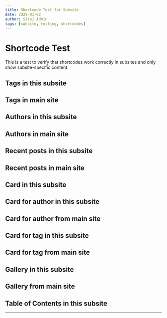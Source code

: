 ```yaml
---
title: Shortcode Test for Subsite
date: 2025-01-02
author: Site1 Admin
tags: [subsite, testing, shortcodes]
---
```


# Shortcode Test

This is a test to verify that shortcodes work correctly in subsites and only show subsite-specific content.

## Tags in this subsite

<!-- .tags -->

## Tags in main site

<!-- .tags site="main" -->

## Authors in this subsite

<!-- .authors -->


## Authors in main site

<!-- .authors site="main" -->

## Recent posts in this subsite

<!-- .posts items=2 -->

## Recent posts in main site

<!-- .posts items=2 site="main" -->


## Card in this subsite

<!-- .card slug=welcome-to-site1 -->

## Card for author in this subsite

<!-- .card slug=author-site1-admin -->

## Card for author from main site

<!-- .card slug=author-rochacbruno site="main" -->


## Card for tag in this subsite

<!-- .card slug=tag-subsite -->


## Card for tag from main site

<!-- .card slug=tag-markdown site="main" -->


## Gallery in this subsite

<!-- .gallery path=site1photos -->

## Gallery from main site

<!-- .gallery path=summer2025 site="main" -->

## Table of Contents in this subsite

<!-- .toc -->


---